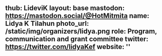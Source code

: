 thub: LideviK
layout: base
mastodon: https://mastodon.social/@HotMitmita
name: Lidya K Tilahun
photo_url: /static/img/organizers/lidya.png
role: Program, communication and grant committee
twitter: https://twitter.com/lidyaKef
website: ''
---

